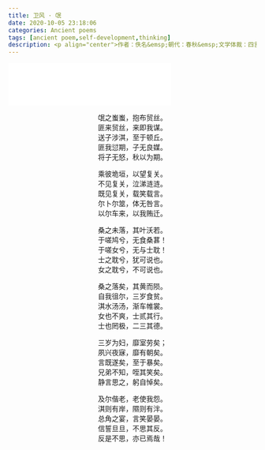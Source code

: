```yaml
---
title: 卫风 · 氓
date: 2020-10-05 23:18:06
categories: Ancient poems
tags: [ancient poem,self-development,thinking]
description: <p align="center">作者：佚名&emsp;朝代：春秋&emsp;文学体裁：四言诗</p>
---
```


<iframe frameborder="no" border="0" marginwidth="0" marginheight="0" width=330 height=86 src="//music.163.com/outchain/player?type=2&id=1411599072&auto=1&height=66"></iframe>

<p align="center">
氓之蚩蚩，抱布贸丝。</br>
匪来贸丝，来即我谋。</br>
送子涉淇，至于顿丘。</br>
匪我愆期，子无良媒。</br>
将子无怒，秋以为期。</br>
</font></p>

<p align="center">
乘彼垝垣，以望复关。</br>
不见复关，泣涕涟涟。</br>
既见复关，载笑载言。</br>
尔卜尔筮，体无咎言。</br>
以尔车来，以我贿迁。</br>
</font></p>

<p align="center">
桑之未落，其叶沃若。</br>
于嗟鸠兮，无食桑葚！</br>
于嗟女兮，无与士耽！</br>
士之耽兮，犹可说也。</br>
女之耽兮，不可说也。</br>
</font></p>

<p align="center">
桑之落矣，其黄而陨。</br>
自我徂尔，三岁食贫。</br>
淇水汤汤，渐车帷裳。</br>
女也不爽，士贰其行。</br>
士也罔极，二三其德。</br>
</font></p>

<p align="center">
三岁为妇，靡室劳矣；</br>
夙兴夜寐，靡有朝矣。</br>
言既遂矣，至于暴矣。</br>
兄弟不知，咥其笑矣。</br>
静言思之，躬自悼矣。</br>
</font></p>

<p align="center">
及尔偕老，老使我怨。</br>
淇则有岸，隰则有泮。</br>
总角之宴，言笑晏晏。</br>
信誓旦旦，不思其反。</br>
反是不思，亦已焉哉！</br>
</font></p>

